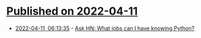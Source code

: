 # [Published on 2022-04-11](index.md)

* [2022-04-11, 06:13:35](https://news.ycombinator.com/item?id=30985277) - [Ask HN: What jobs can I have knowing Python?](https://news.ycombinator.com/item?id=30985277)
